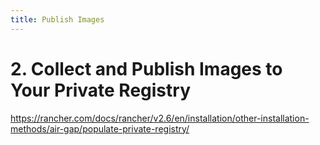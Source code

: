 ```yaml
---
title: Publish Images
---
```


# 2. Collect and Publish Images to Your Private Registry

https://rancher.com/docs/rancher/v2.6/en/installation/other-installation-methods/air-gap/populate-private-registry/